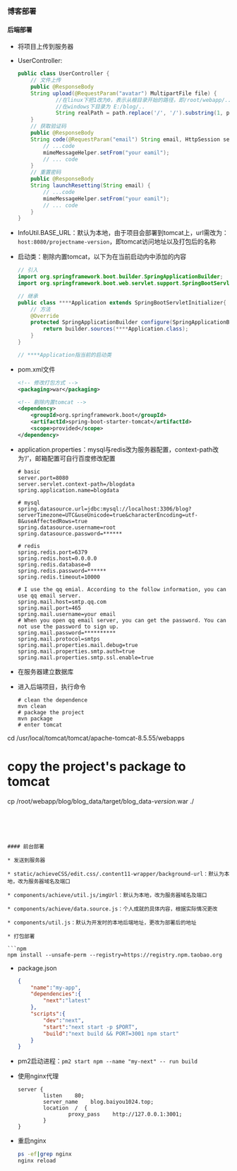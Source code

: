 ### 博客部署

#### 后端部署

* 将项目上传到服务器

* UserController:

  ```java
  public class UserController {
      // 文件上传
      public @ResponseBody
      String upload(@RequestParam("avatar") MultipartFile file) {
              //在linux下把1改为0，表示从根目录开始的路径，即/root/webapp/...
              //在windows下目录为 E:/blog/.. 
              String realPath = path.replace('/', '/').substring(1, path.length());
      }
      // 获取验证码
      public @ResponseBody
      String code(@RequestParam("email") String email, HttpSession session) {
          // ...code
          mimeMessageHelper.setFrom("your eamil");
          // ... code
      }
      // 重置密码
      public @ResponseBody
      String launchResetting(String email) {
          // ...code
          mimeMessageHelper.setFrom("your eamil");
          // ... code
      }
  }
  ```

  

* InfoUtil.BASE_URL：默认为本地，由于项目会部署到tomcat上，url需改为：`host:8080/projectname-version`，即tomcat访问地址以及打包后的名称

* 启动类：剔除内置tomcat，以下为在当前启动内中添加的内容

  ```java
  // 引入
  import org.springframework.boot.builder.SpringApplicationBuilder;
  import org.springframework.boot.web.servlet.support.SpringBootServletInitializer;
  
  // 继承
  public class ****Application extends SpringBootServletInitializer{
      // 方法
      @Override
      protected SpringApplicationBuilder configure(SpringApplicationBuilder builder) {
          return builder.sources(****Application.class);
      }
  }
  
  // ****Application指当前的启动类
  ```

* pom.xml文件

  ```xml
  <!-- 修改打包方式 -->
  <packaging>war</packaging>
  
  <!-- 剔除内置tomcat -->
  <dependency>
      <groupId>org.springframework.boot</groupId>
      <artifactId>spring-boot-starter-tomcat</artifactId>
      <scope>provided</scope>
  </dependency>
  ```

* application.properties：mysql与redis改为服务器配置，context-path改为‘/’，邮箱配置可自行百度修改配置

  ```properties
  # basic
  server.port=8080
  server.servlet.context-path=/blogdata
  spring.application.name=blogdata
  
  # mysql
  spring.datasource.url=jdbc:mysql://localhost:3306/blog?serverTimezone=UTC&useUnicode=true&characterEncoding=utf-8&useAffectedRows=true
  spring.datasource.username=root
  spring.datasource.password=******
  
  # redis
  spring.redis.port=6379
  spring.redis.host=0.0.0.0
  spring.redis.database=0
  spring.redis.password=******
  spring.redis.timeout=10000
  
  # I use the qq emial. According to the follow information, you can use qq email server.
  spring.mail.host=smtp.qq.com
  spring.mail.port=465
  spring.mail.username=your email
  # When you open qq email server, you can get the password. You can not use the password to sign up.
  spring.mail.password=**********
  spring.mail.protocol=smtps
  spring.mail.properties.mail.debug=true
  spring.mail.properties.smtp.auth=true
  spring.mail.properties.smtp.ssl.enable=true
  ```

* 在服务器建立数据库

* 进入后端项目，执行命令

  ```shell
  # clean the dependence
  mvn clean
  # package the project
  mvn package
  # enter tomcat
cd /usr/local/tomcat/tomcat/apache-tomcat-8.5.55/webapps
  # copy the project's package to tomcat
cp /root/webapp/blog/blog_data/target/blog_data-*version*.war ./
  ```
  
  
  
  

#### 前台部署

* 发送到服务器

* static/achieveCSS/edit.css/.content11-wrapper/background-url：默认为本地，改为服务器域名及端口

* components/achieve/util.js/imgUrl：默认为本地，改为服务器域名及端口

* components/achieve/data.source.js：个人成就的具体内容，根据实际情况更改

* components/util.js：默认为开发时的本地后端地址，更改为部署后的地址

* 打包部署

  ```npm
  npm install --unsafe-perm --registry=https://registry.npm.taobao.org
  ```

* package.json

  ```json
  {
      "name":"my-app",
      "dependencies":{
          "next":"latest"
      },
      "scripts":{
          "dev":"next",
          "start":"next start -p $PORT",
          "build":"next build && PORT=3001 npm start"
      }
  }
  ```

* pm2启动进程：`pm2 start npm --name "my-next" -- run build`

* 使用nginx代理

  ```ngin
  server {
          listen    80;
          server_name    blog.baiyou1024.top;
          location  /  {
                  proxy_pass    http://127.0.0.1:3001;        
          }
  }
  ```

* 重启nginx

  ```sh
  ps -ef|grep nginx
  nginx reload
  ```

  

  

